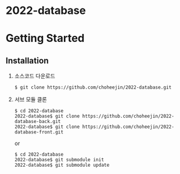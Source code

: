 # 2022-database

# Getting Started

## Installation
1. 소스코드 다운로드
    ```shell
    $ git clone https://github.com/choheejin/2022-database.git
    ```
2. 서브 모듈 클론
    ```shell
    $ cd 2022-database
    2022-database$ git clone https://github.com/choheejin/2022-database-back.git
    2022-database$ git clone https://github.com/choheejin/2022-database-front.git
    ```
    or
    ```shell
    $ cd 2022-database
    2022-database$ git submodule init
    2022-database$ git submodule update
    ```

